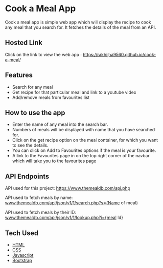 # Cook a Meal App

Cook a meal app is simple web app which will display the recipe to cook any meal that you search for. It fetches the details of the meal from an API.

## Hosted Link

Click on the link to view the web app : https://rakhijha9560.github.io/cook-a-meal/


## Features

- Search for any meal
- Get recipe for that particular meal and link to a youtube video
- Add/remove meals from favourites list

## How to use the app

- Enter the name of any meal into the search bar.
- Numbers of meals will be displayed with name that you have searched for.
- Click on the get recipe option on the meal container, for which you want to see the details.
- You can click on Add to Favourites options if the meal is your favourite.
- A link to the Favourites page in on the top right corner of the navbar which will take you to the favourites page

## API Endpoints

API used for this project: <https://www.themealdb.com/api.php>

API used to fetch meals by name: www.themealdb.com/api/json/v1/1/search.php?s={Name of meal}

API used to fetch meals by their ID: www.themealdb.com/api/json/v1/1/lookup.php?i={meal Id}

## Tech Used

- [HTML](https://en.wikipedia.org/wiki/HTML)
- [CSS](https://en.wikipedia.org/wiki/CSS)
- [Javascript](https://www.javascript.com/)
- [Bootstrap](https://getbootstrap.com/)


